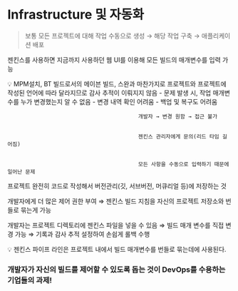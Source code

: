 # Infrastructure 및 자동화

> 보통 모든 프로젝트에 대해 작업 수동으로 생성 → 해당 작업 구축 → 애플리케이션 배포
> 

젠킨스를 사용하면 지금까지 사용하던 웹 UI를 이용해 모든 빌드의 매개변수를 입력 가능

<aside>
💡 MPM설치, BT 빌드로서의 메이븐 빌드, 스완과 마찬가지로 프로젝트와 프로젝트에 작성된 언어에 따라 달라지므로 감사 추적이 이뤄지지 않음
- 문제 발생 시, 작업 매개변수를 누가 변경했는지 알 수 없음
- 변경 내역 확인 어려움
- 백업 및 복구도 어려움   
   
</aside>     



                                             개발자 → 변경 원함 → 접근 불가


                                             젠킨스 관리자에게 문의(리드 타임 길어짐)


                                             모든 사항을 수동으로 입력하기 때문에 일어난 문제



프로젝트 완전히 코드로 작성해서 버전관리(깃, 서브버전, 머큐리얼 등)에 저장하는 것

개발자에게 더 많은 제어 권한 부여 ⇒ 젠킨스 빌드 지침을 자신의 프로젝트 저장소와 번들로 묶는게 가능

개발자는 프로젝트 디렉토리에 젠킨스 파일을 넣을 수 있음 ⇒ 빌드 매개 변수를 직접 변경 가능 ⇒ 기록과 감사 추적 설정하여 손쉽게 롤백 수행

<aside>
💡 젠킨스 파이프 라인은 프로젝트 내에서 빌드 매개변수를 번들로 묶는데에 사용된다.

</aside>

### 개발자가 자신의 빌드를 제어할 수 있도록 돕는 것이 DevOps를 수용하는 기업들의 과제!
